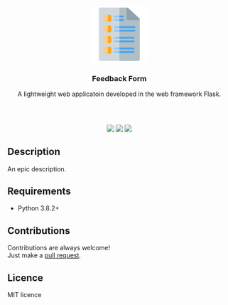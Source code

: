 <p align="center">
<img src="images/feedback_form.png" width="128" height="128"/>
<br/>
<h3 align="center">Feedback Form</h3>
<p align="center">A lightweight web applicatoin developed in the web framework Flask.</p>
<h2></h2>
</p>

<br />
<p align="center">
<a href="../../issues"><img src="https://img.shields.io/github/issues/aminbeigi/Feedback-Form.svg?style=flat-square" /></a>
<a href="../../pulls"><img src="https://img.shields.io/github/issues-pr/aminbeigi/Feedback-Form.svg?style=flat-square" /></a>
<img src="https://img.shields.io/github/license/aminbeigi/Feedback-Form?style=flat-square">
</p>

## Description
An epic description.

## Requirements
* Python 3.8.2+

## Contributions
Contributions are always welcome!  
Just make a [pull request](../../pulls).

## Licence
MIT licence
